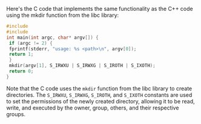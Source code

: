 Here's the C code that implements the same functionality as the C++ code using the mkdir function from the libc library:
```c
#include 
#include 
int main(int argc, char* argv[]) {
 if (argc != 2) {
 fprintf(stderr, "usage: %s <path>\n", argv[0]);
 return 1;
 }
 mkdir(argv[1], S_IRWXU | S_IRWXG | S_IROTH | S_IXOTH);
 return 0;
}
```
Note that the C code uses the `mkdir` function from the libc library to create directories. The `S_IRWXU`, `S_IRWXG`, `S_IROTH`, and `S_IXOTH` constants are used to set the permissions of the newly created directory, allowing it to be read, write, and executed by the owner, group, others, and their respective groups.

